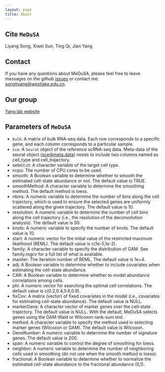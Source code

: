 ```yaml
---
layout: page
title: About
---
```


Cite `MeDuSA`
-------------------
Liyang Song, Xiwei Sun, Ting Qi, Jian Yang

Contact
-------------------
If you have any questions about MeDuSA, please feel free to leave messages on the github [issues](https://github.com/LeonSong1995/MeDuSA/issues) or contact me: songliyang@westlake.edu.cn.

Our group
-------------------
[Yang lab website](https://yanglab.westlake.edu.cn/)


Parameters of `MeDuSA`
-------------------
- `bulk`: A matrix of bulk RNA-seq data. Each row corresponds to a specific gene, and each column corresponds to a particular sample.
- `sce`: A `Seurat` object of the reference scRNA-seq data. Meta-data of the seurat object (sce@meta.data) needs to include two columns named as cell_type and cell_trajectory.
- select.ct: A character variable of the target cell type.
- ncpu: The number of CPU cores to be used.
- smooth: A Boolean variable to determine whether to smooth the estimated cell-state abundance or not. The default value is TRUE.
- smoothMethod: A character variable to determine the smoothing method. The default method is loess.
- nbins: A numeric variable to determine the number of bins along the cell trajectory, which is used to ensure the selected genes are uniformly scattered along the given trajectory. The default value is 10.
- resolution: A numeric variable to determine the number of cell bins along the cell trajectory (i.e., the resolution of the deconvolution analysis). The default value is 50.
- knots: A numeric variable to specify the number of knots. The default value is 10.
- start: A numeric vector for the initial value of the restricted maximum likelihood (REML). The default value is c(1e-5,1e-2).
- family: A character variable to specify the distribution of GAM. See family.mgcv for a full list of what is available.
- maxiter: The iteration number of REML. The default value is 1e+4.
- adj: A Boolean variable to determine whether to include covariates when estimating the cell-state abundance.
- CAR: A Boolean variable to determine whether to model abundance correlations among cells.
- phi: A numeric vector for searching the optimal cell correlations. The default value is c(0.2,0.4,0.6,0.9).
- fixCov: A matrix (vector) of fixed covariates in the model (i.e., covariates for estimating cell-state abundance). The default value is NULL.
- markerGene: A character vector of marker genes over the cell-state trajectory. The default value is NULL. With the default, MeDuSA selects genes using the GAM-Wald or Wilcoxon rank-sum test.
- method: A character variable to specify the method used in selecting marker genes (Wilcoxon or GAM). The default value is Wilcoxon.
- GeneNumber: A numeric variable to determine the number of signature genes. The default value is 200.
- span: A numeric variable to control the degree of smoothing for loess.
- neighbor: A numeric variable to determine the number of neighboring cells used in smoothing (do not use when the smooth method is loess).
- fractional: A Boolean variable to determine whether to normalize the estimated cell-state abundance to the fractional abundance (0,1).
